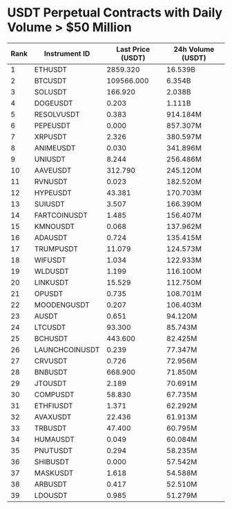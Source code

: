 # USDT Perpetual Contracts with Daily Volume > $50 Million

| Rank | Instrument ID | Last Price (USDT) | 24h Volume (USDT) |
|------|---------------|-------------------|-------------------|
| 1 | ETHUSDT | 2859.320 | 16.539B |
| 2 | BTCUSDT | 109566.000 | 6.354B |
| 3 | SOLUSDT | 166.920 | 2.038B |
| 4 | DOGEUSDT | 0.203 | 1.111B |
| 5 | RESOLVUSDT | 0.383 | 914.184M |
| 6 | PEPEUSDT | 0.000 | 857.307M |
| 7 | XRPUSDT | 2.326 | 380.597M |
| 8 | ANIMEUSDT | 0.030 | 341.896M |
| 9 | UNIUSDT | 8.244 | 256.486M |
| 10 | AAVEUSDT | 312.790 | 245.120M |
| 11 | RVNUSDT | 0.023 | 182.520M |
| 12 | HYPEUSDT | 43.381 | 170.703M |
| 13 | SUIUSDT | 3.507 | 166.390M |
| 14 | FARTCOINUSDT | 1.485 | 156.407M |
| 15 | KMNOUSDT | 0.068 | 137.962M |
| 16 | ADAUSDT | 0.724 | 135.415M |
| 17 | TRUMPUSDT | 11.079 | 124.573M |
| 18 | WIFUSDT | 1.034 | 122.933M |
| 19 | WLDUSDT | 1.199 | 116.100M |
| 20 | LINKUSDT | 15.529 | 112.750M |
| 21 | OPUSDT | 0.735 | 108.701M |
| 22 | MOODENGUSDT | 0.207 | 106.403M |
| 23 | AUSDT | 0.651 | 94.120M |
| 24 | LTCUSDT | 93.300 | 85.743M |
| 25 | BCHUSDT | 443.600 | 82.425M |
| 26 | LAUNCHCOINUSDT | 0.239 | 77.347M |
| 27 | CRVUSDT | 0.726 | 72.956M |
| 28 | BNBUSDT | 668.900 | 71.850M |
| 29 | JTOUSDT | 2.189 | 70.691M |
| 30 | COMPUSDT | 58.830 | 67.735M |
| 31 | ETHFIUSDT | 1.371 | 62.292M |
| 32 | AVAXUSDT | 22.436 | 61.913M |
| 33 | TRBUSDT | 47.400 | 60.795M |
| 34 | HUMAUSDT | 0.049 | 60.084M |
| 35 | PNUTUSDT | 0.294 | 58.235M |
| 36 | SHIBUSDT | 0.000 | 57.542M |
| 37 | MASKUSDT | 1.618 | 54.588M |
| 38 | ARBUSDT | 0.417 | 52.510M |
| 39 | LDOUSDT | 0.985 | 51.279M |
